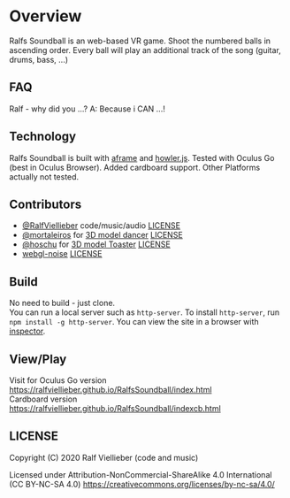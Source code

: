 # Overview

Ralfs Soundball is an web-based VR game.
Shoot the numbered balls in ascending order. Every ball will play an additional track of the song (guitar, drums, bass, ...)

## FAQ
Ralf - why did you ...?
A: Because i CAN ...!

## Technology

Ralfs Soundball is built with [aframe](https://aframe.io) and [howler.js](https://https://howlerjs.com/).
Tested with Oculus Go (best in Oculus Browser). Added cardboard support. Other Platforms actually not tested.

## Contributors

* [@RalfViellieber](https://github.com/RalfViellieber) code/music/audio [LICENSE](https://creativecommons.org/licenses/by-nc-sa/4.0/)
* [@mortaleiros](https://sketchfab.com/mortaleiros) for [3D model dancer](https://sketchfab.com/3d-models/sexy-dance-9445f66f061642d3b9a7e62263b1af5b) [LICENSE](https://creativecommons.org/licenses/by/4.0/)
* [@hoschu](https://sketchfab.com/hoschu) for [3D model Toaster](https://sketchfab.com/3d-models/toaster-372be60a809e48f3a0059618cc09cddb) [LICENSE](https://creativecommons.org/licenses/by/4.0/)
* [webgl-noise](https://github.com/ashima/webgl-noise) [LICENSE](https://github.com/ashima/webgl-noise/blob/master/LICENSE)

## Build

No need to build - just clone.  
You can run a local server such as `http-server`. To install `http-server`, run `npm install -g http-server`. You can view the site in a browser with [inspector](https://github.com/aframevr/aframe-inspector).

## View/Play

Visit for
Oculus Go version https://ralfviellieber.github.io/RalfsSoundball/index.html  
Cardboard version https://ralfviellieber.github.io/RalfsSoundball/indexcb.html

## LICENSE

Copyright (C) 2020 Ralf Viellieber (code and music)

Licensed under Attribution-NonCommercial-ShareAlike 4.0 International (CC BY-NC-SA 4.0)
https://creativecommons.org/licenses/by-nc-sa/4.0/
